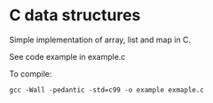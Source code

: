 # C data structures

Simple implementation of array, list and map in C.

See code example in example.c

To compile:
```
gcc -Wall -pedantic -std=c99 -o example exmaple.c
```
